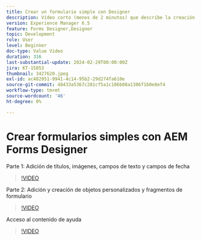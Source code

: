 ```yaml
---
title: Crear un formulario simple con Designer
description: Vídeo corto (menos de 2 minutos) que describe la creación de un formulario sencillo
version: Experience Manager 6.5
feature: Forms Designer,Designer
topic: Development
role: User
level: Beginner
doc-type: Value Video
duration: 316
last-substantial-update: 2024-02-29T00:00:00Z
jira: KT-15053
thumbnail: 3427620.jpeg
exl-id: ac482951-9941-4c14-95b2-29d274fa610e
source-git-commit: 48433a5367c281cf5a1c106b08a1306f1b0e8ef4
workflow-type: tm+mt
source-wordcount: '46'
ht-degree: 0%

---
```


# Crear formularios simples con AEM Forms Designer

Parte 1: Adición de títulos, imágenes, campos de texto y campos de fecha

>[!VIDEO](https://video.tv.adobe.com/v/3439729/?learn=on&captions=spa)

Parte 2: Adición y creación de objetos personalizados y fragmentos de formulario

>[!VIDEO](https://video.tv.adobe.com/v/3439584/?learn=on&captions=spa)

Acceso al contenido de ayuda

>[!VIDEO](https://video.tv.adobe.com/v/3437235/?learn=on&captions=spa)

